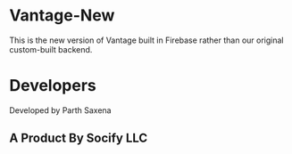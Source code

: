 # Vantage-New
This is the new version of Vantage built in Firebase rather than our original 
custom-built backend.

# Developers
Developed by Parth Saxena

## A Product By Socify LLC
